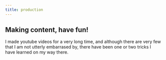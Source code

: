 ```yaml
---
title: production
---
```

## Making content, have fun!

I made youtube videos for a very long time, and although there are very few that I am not utterly embarrased by, there have been one or two tricks I have learned on my way there.